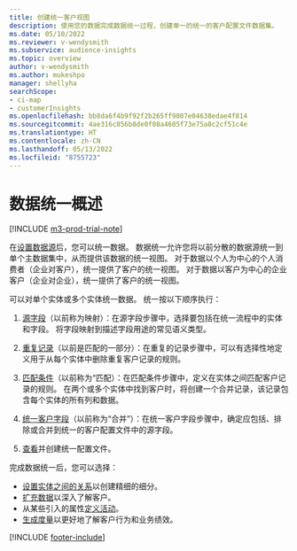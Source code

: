 ```yaml
---
title: 创建统一客户视图
description: 使用您的数据完成数据统一过程，创建单一的统一的客户配置文件数据集。
ms.date: 05/10/2022
ms.reviewer: v-wendysmith
ms.subservice: audience-insights
ms.topic: overview
author: v-wendysmith
ms.author: mukeshpo
manager: shellyha
searchScope:
- ci-map
- customerInsights
ms.openlocfilehash: bb8da6f4b9f92f2b265ff9807e04638edae4f814
ms.sourcegitcommit: 4ae316c856b8de0f08a4605f73e75a8c2cf51c4e
ms.translationtype: HT
ms.contentlocale: zh-CN
ms.lasthandoff: 05/13/2022
ms.locfileid: "8755723"
---
```

# <a name="data-unification-overview"></a>数据统一概述

[!INCLUDE [m3-prod-trial-note](includes/m3-prod-trial-note.md)]

在[设置数据源](data-sources.md)后，您可以统一数据。 数据统一允许您将以前分散的数据源统一到单个主数据集中，从而提供该数据的统一视图。 对于数据以个人为中心的个人消费者（企业对客户），统一提供了客户的统一视图。 对于数据以客户为中心的企业客户（企业对企业），统一提供了客户的统一视图。

可以对单个实体或多个实体统一数据。 统一按以下顺序执行：

1. [源字段](map-entities.md)（以前称为映射）：在源字段步骤中，选择要包括在统一流程中的实体和字段。 将字段映射到描述字段用途的常见语义类型。

1. [重复记录](remove-duplicates.md)（以前是匹配的一部分）：在重复的记录步骤中，可以有选择性地定义用于从每个实体中删除重复客户记录的规则。

1. [匹配条件](match-entities.md)（以前称为“匹配）：在匹配条件步骤中，定义在实体之间匹配客户记录的规则。 在两个或多个实体中找到客户时，将创建一个合并记录，该记录包含每个实体的所有列和数据。

1. [统一客户字段](merge-entities.md)（以前称为“合并”）：在统一客户字段步骤中，确定应包括、排除或合并到统一的客户配置文件中的源字段。  

1. [查看](review-unification.md)并创建统一配置文件。

完成数据统一后，您可以选择：

- [设置实体之间的关系](relationships.md)以创建精细的细分。
- [扩充数据](enrichment-hub.md)以深入了解客户。
- 从某些引入的属性[定义活动](activities.md)。
- [生成度量](measures.md)以更好地了解客户行为和业务绩效。

[!INCLUDE [footer-include](includes/footer-banner.md)]
